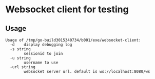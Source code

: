 # Websocket client for testing


## Usage

```
Usage of /tmp/go-build3015340734/b001/exe/websocket-client:
  -d    display debugging log
  -s string
        sessionid to join
  -u string
        username to use
  -url string
        websocket server url. default is ws://localhost:8080/ws
```